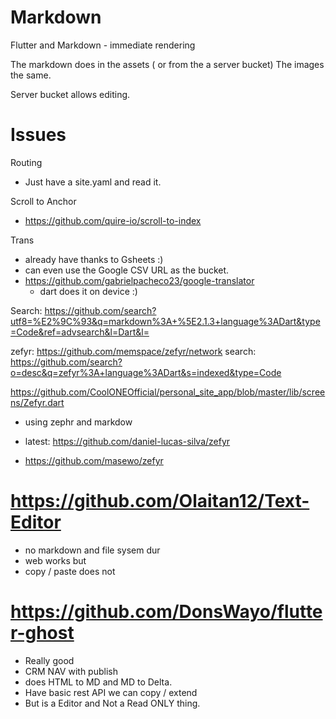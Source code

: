 # Markdown

Flutter and Markdown - immediate rendering

The markdown does in the assets ( or from the a server bucket)
The images the same.

Server bucket allows editing.

# Issues

Routing
- Just have a site.yaml and read it.

Scroll to Anchor
- https://github.com/quire-io/scroll-to-index


Trans
- already have thanks to Gsheets :)
- can even use the Google CSV URL as the bucket.
- https://github.com/gabrielpacheco23/google-translator
	- dart does it on device :)


Search: https://github.com/search?utf8=%E2%9C%93&q=markdown%3A+%5E2.1.3+language%3ADart&type=Code&ref=advsearch&l=Dart&l=

zefyr: https://github.com/memspace/zefyr/network
search: https://github.com/search?o=desc&q=zefyr%3A+language%3ADart&s=indexed&type=Code

https://github.com/CoolONEOfficial/personal_site_app/blob/master/lib/screens/Zefyr.dart
- using zephr and markdow



- latest: https://github.com/daniel-lucas-silva/zefyr
- https://github.com/masewo/zefyr



# https://github.com/Olaitan12/Text-Editor
- no markdown and file sysem dur
- web works but
 - copy / paste does not

# https://github.com/DonsWayo/flutter-ghost
- Really good
- CRM NAV with publish
- does HTML to MD and MD to Delta.
- Have basic rest API we can copy / extend
- But is a Editor and Not a Read ONLY thing.

